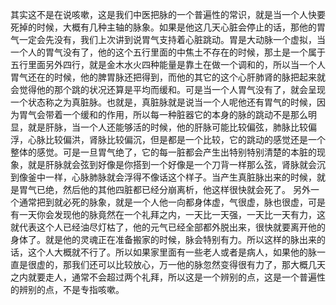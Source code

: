 其实这不是在说咳嗽，这是我们中医把脉的一个普遍性的常识，就是当一个人快要死掉的时候，大概有几种主轴的脉象。如果是他这几天心脏会停止的话，那他的胃气一定会先没有，我们上次讲到说胃气支持着心脏跳动。胃是大动脉一个虚拟，当一个人的胃气没有了，他的这个五行里面的中焦土不存在的时候，那土是一个属于五行里面另外四行，就是金木水火四种能量是靠土在做一个调和的，所以当一个人胃气还在的时候，他的脾胃脉还把得到，而他的其它的这个心肝肺肾的脉把起来就会觉得他的那个跳的状况还算是平均而缓和。可是当一个人胃气没有了，就会呈现一个状态称之为真脏脉。也就是，真脏脉就是说当一个人呢他还有胃气的时候，因为胃气会带着一个缓和的作用，所以每一种脏器它的本身的脉的跳动不是那么明显，就是肝脉，当一个人还能够活的时候，他的肝脉可能比较偏弦，肺脉比较偏浮，心脉比较偏洪，肾脉比较偏沉，但是都是一个比较，它的跳动的感觉还是一个整体的感觉。可是一旦胃气绝了，它的每一脏都会产生出特别特别清楚的本脏的现象，就是肝脉就会弦到好像是你搭到一个好像是一个刀背一样那么弦，肾脉就会沉到像釜中一样，心脉肺脉就会浮得不像话这个样子。当产生真脏脉出来的时候，就是胃气已绝，然后他的其他四脏都已经分崩离析，他这样很快就会死了。
另外一个通常把到就必死的脉象，就是一个人他一向都身体虚，气很虚，脉也很虚，可是有一天你会发现他的脉竟然在一个礼拜之内，一天比一天强，一天比一天有力，这就代表这个人已经油尽灯枯了，他的元气已经全部都外脱出来，很快就要离开他的身体了。就是他的灵魂正在准备搬家的时候，脉会特别有力。所以这样的脉出来的话，这个人大概就不行了。所以如果家里面有一些老人或者是病人，如果他的脉一直是很虚的，那我们还可以比较放心，万一他的脉忽然变得很有力了，那大概几天之内就要走人，通常不会超过两个礼拜，所以这是一个辨别的点，这是一个普遍性的辨别的点，不是专指咳嗽。
